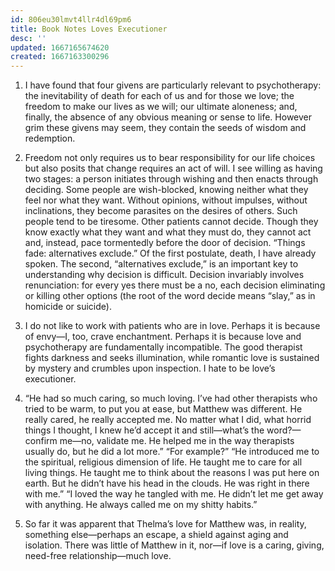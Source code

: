 ```yaml
---
id: 806eu30lmvt4llr4dl69pm6
title: Book Notes Loves Executioner
desc: ''
updated: 1667165674620
created: 1667163300296
---
```


1. I have found that four givens are particularly relevant to psychotherapy: the inevitability of death for each of us and for those we love; the freedom to make our lives as we will; our ultimate aloneness; and, finally, the absence of any obvious meaning or sense to life. However grim these givens may seem, they contain the seeds of wisdom and redemption.


2. Freedom not only requires us to bear responsibility for our life choices but also posits that change requires an act of will. I see willing as having two stages: a person initiates through wishing and then enacts through deciding.
Some people are wish-blocked, knowing neither what they feel nor what they want. Without opinions, without impulses, without inclinations, they become parasites on the desires of others. Such people tend to be tiresome. Other patients cannot decide. Though they know exactly what they want and what they must do, they cannot act and, instead, pace tormentedly before the door of decision. “Things fade: alternatives exclude.” Of the first postulate, death, I have already spoken. The second, “alternatives exclude,” is an important key to understanding why decision is difficult. Decision invariably involves renunciation: for every yes there must be a no, each decision eliminating or killing other options (the root of the word decide means “slay,” as in homicide or suicide). 


3. I do not like to work with patients who are in love. Perhaps it is because of envy—I, too, crave enchantment. Perhaps it is because love and psychotherapy are fundamentally incompatible. The good therapist fights darkness and seeks illumination, while romantic love is sustained by mystery and crumbles upon inspection. I hate to be love’s executioner.


4. “He had so much caring, so much loving. I’ve had other therapists who tried to be warm, to put you at ease, but Matthew was different. He really cared, he really accepted me. No matter what I did, what horrid things I thought, I knew he’d accept it and still—what’s the word?—confirm me—no, validate me. He helped me in the way therapists usually do, but he did a lot more.”
“For example?”
“He introduced me to the spiritual, religious dimension of life. He taught me to care for all living things. He taught me to think about the reasons I was put here on earth. But he didn’t have his head in the clouds. He was right in there with me.” “I loved the way he tangled with me. He didn’t let me get away with anything. He always called me on my shitty habits.”

5.  So far it was apparent that Thelma’s love for Matthew was, in reality, something else—perhaps an escape, a shield against aging and isolation. There was little of Matthew in it, nor—if love is a caring, giving, need-free relationship—much love.